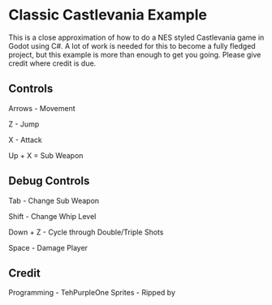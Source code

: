 # Classic Castlevania Example

This is a close approximation of how to do a NES styled Castlevania game in Godot using C#. A lot of work is needed for this to become a fully fledged project, but this example is more than enough to get you going. Please give credit where credit is due.

## Controls
Arrows - Movement

Z - Jump

X - Attack

Up + X = Sub Weapon

## Debug Controls
Tab - Change Sub Weapon

Shift - Change Whip Level

Down + Z - Cycle through Double/Triple Shots

Space - Damage Player

## Credit
Programming - TehPurpleOne
Sprites - Ripped by
